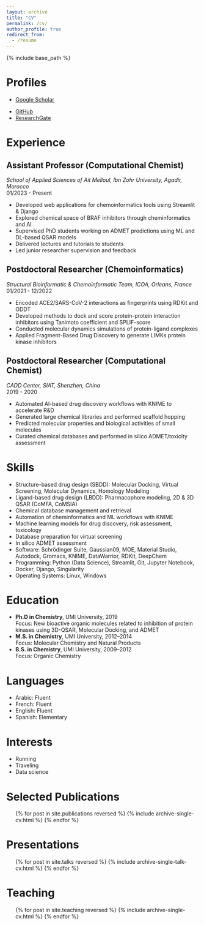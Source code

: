 ```yaml
---
layout: archive
title: "CV"
permalink: /cv/
author_profile: true
redirect_from:
  - /resume
---
```


{% include base_path %}

# Profiles
* [Google Scholar](https://scholar.google.com/citations?user=nzQ-UzAAAAAJ&hl=en&oi=ao)
<!-- * [ORCID](http://orcid.org/yourorcidurl) -->
* [GitHub](https://github.com/Aouidate)
* [ResearchGate](https://www.researchgate.net/profile/Adnane-Aouidate?ev=hdr_xprf)

# Experience
## Assistant Professor (Computational Chemist)  
*School of Applied Sciences of Ait Melloul, Ibn Zohr University, Agadir, Morocco*  
01/2023 - Present  
- Developed web applications for chemoinformatics tools using Streamlit & Django  
- Explored chemical space of BRAF inhibitors through cheminformatics and AI  
- Supervised PhD students working on ADMET predictions using ML and DL-based QSAR models  
- Delivered lectures and tutorials to students  
- Led junior researcher supervision and feedback  

## Postdoctoral Researcher (Chemoinformatics)  
*Structural Bioinformatic & Chemoinformatic Team, ICOA, Orleans, France*  
01/2021 - 12/2022  
- Encoded ACE2/SARS-CoV-2 interactions as fingerprints using RDKit and ODDT  
- Developed methods to dock and score protein-protein interaction inhibitors using Tanimoto coefficient and SPLIF-score  
- Conducted molecular dynamics simulations of protein-ligand complexes  
- Applied Fragment-Based Drug Discovery to generate LIMKs protein kinase inhibitors  

## Postdoctoral Researcher (Computational Chemist)  
*CADD Center, SIAT, Shenzhen, China*  
2019 - 2020  
- Automated AI-based drug discovery workflows with KNIME to accelerate R&D  
- Generated large chemical libraries and performed scaffold hopping  
- Predicted molecular properties and biological activities of small molecules  
- Curated chemical databases and performed in silico ADMET/toxicity assessment  

# Skills
- Structure-based drug design (SBDD): Molecular Docking, Virtual Screening, Molecular Dynamics, Homology Modeling  
- Ligand-based drug design (LBDD): Pharmacophore modeling, 2D & 3D QSAR (CoMFA, CoMSIA)  
- Chemical database management and retrieval  
- Automation of cheminformatics and ML workflows with KNIME  
- Machine learning models for drug discovery, risk assessment, toxicology  
- Database preparation for virtual screening  
- In silico ADMET assessment  
- Software: Schrödinger Suite, Gaussian09, MOE, Material Studio, Autodock, Gromacs, KNIME, DataWarrior, RDKit, DeepChem  
- Programming: Python (Data Science), Streamlit, Git, Jupyter Notebook, Docker, Django, Singularity  
- Operating Systems: Linux, Windows  

# Education
- **Ph.D in Chemistry**, UMI University, 2019  
  Focus: New bioactive organic molecules related to inhibition of protein kinases using 3D-QSAR, Molecular Docking, and ADMET  
- **M.S. in Chemistry**, UMI University, 2012–2014  
  Focus: Molecular Chemistry and Natural Products  
- **B.S. in Chemistry**, UMI University, 2009–2012  
  Focus: Organic Chemistry  

# Languages
- Arabic: Fluent  
- French: Fluent  
- English: Fluent  
- Spanish: Elementary  

# Interests
- Running  
- Traveling  
- Data science  

# Selected Publications
<ul>{% for post in site.publications reversed %}
  {% include archive-single-cv.html %}
{% endfor %}</ul>

# Presentations
<ul>{% for post in site.talks reversed %}
  {% include archive-single-talk-cv.html %}
{% endfor %}</ul>

# Teaching
<ul>{% for post in site.teaching reversed %}
  {% include archive-single-cv.html %}
{% endfor %}</ul>
